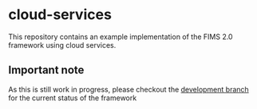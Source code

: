 # cloud-services

This repository contains an example implementation of the FIMS 2.0 framework using cloud services.

## Important note

As this is still work in progress, please checkout the [development branch](https://github.com/fims-tv/cloud-services/tree/develop) for the current status of the framework
